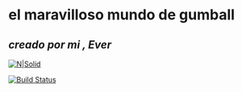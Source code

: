 # el maravilloso mundo de gumball
## _creado por mi , Ever_

[![N|Solid](https://imgs.search.brave.com/zin_jWxHxh4JMtcmWL2lEZRzo43DbcC0zr3V9AqGIpM/rs:fit:860:0:0:0/g:ce/aHR0cHM6Ly90My5m/dGNkbi5uZXQvanBn/LzAzLzU2LzE2LzYw/LzM2MF9GXzM1NjE2/NjA1NF9EUDhNY1BB/cnpTOVFQSzJ6Z1V4/SUNZeHlLUThRalg3/bi5qcGc)](https://www.youtube.com)

[![Build Status](https://travis-ci.org/joemccann/dillinger.svg?branch=master)](https://travis-ci.org/joemccann/dillinger)
